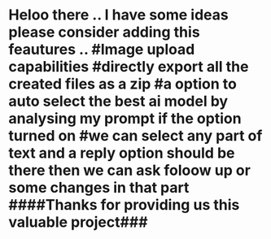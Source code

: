 <h1>Heloo there .. I have some ideas please consider adding this feautures .. 
#Image upload capabilities 
#directly export all the created  files as a zip 
#a option to auto select the best ai model by analysing my prompt if the option turned on 
#we can select any part of text and a reply option should be there then we can ask foloow up or some changes in that part 
####Thanks for providing us this valuable project###
